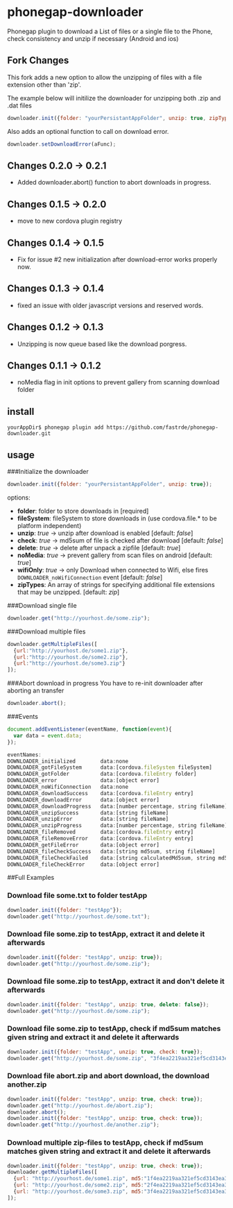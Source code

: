 # phonegap-downloader
Phonegap plugin to download a List of files or a single file to the Phone, check consistency and unzip if necessary (Android and ios)

## Fork Changes

This fork adds a new option to allow the unzipping of files with a file extension other than 'zip'.

The example below will initilize the downloader for unzipping both .zip and .dat files

```javascript
downloader.init({folder: "yourPersistantAppFolder", unzip: true, zipTypes: ['dat'] });
```

Also adds an optional function to call on download error.

```javascript
downloader.setDownloadError(aFunc);
```

## Changes 0.2.0 -> 0.2.1
 - Added downloader.abort() function to abort downloads in progress.

## Changes 0.1.5 -> 0.2.0
 - move to new cordova plugin registry

## Changes 0.1.4 -> 0.1.5
 - Fix for issue #2 new initialization after download-error works properly now. 

## Changes 0.1.3 -> 0.1.4
- fixed an issue with older javascript versions and reserved words.

## Changes 0.1.2 -> 0.1.3
- Unzipping is now queue based like the download porgress.

## Changes 0.1.1 -> 0.1.2
- noMedia flag in init options to prevent gallery from scanning download folder

## install
```
yourAppDir$ phonegap plugin add https://github.com/fastrde/phonegap-downloader.git
```

## usage

###Initialize the downloader

```javascript
downloader.init({folder: "yourPersistantAppFolder", unzip: true});
```
options:

- **folder**: folder to store downloads in [required]
- **fileSystem**: fileSystem to store downloads in (use cordova.file.* to be platform independent)
- **unzip**: *true* -> unzip after download is enabled [default: *false*]
- **check**: *true* -> md5sum of file is checked after download [default: *false*]
- **delete**: *true* -> delete after unpack a zipfile [default: *true*]
- **noMedia**: *true* -> prevent gallery from scan files on android [default: *true*]
- **wifiOnly**: *true* -> only Download when connected to Wifi, else fires ``DOWNLOADER_noWifiConnection`` event [default: *false*]
- **zipTypes**: An array of strings for specifying additional file extensions that may be unzipped. [default: *zip*]


###Download single file

```javascript
downloader.get("http://yourhost.de/some.zip");
```

###Download multiple files

```javascript
downloader.getMultipleFiles([
  {url:"http://yourhost.de/some1.zip"},
  {url:"http://yourhost.de/some2.zip"},
  {url:"http://yourhost.de/some3.zip"}
]);
```
###Abort download in progress
You have to re-init downloader after aborting an transfer

```javascript
downloader.abort();
```

###Events
```javascript
document.addEventListener(eventName, function(event){
  var data = event.data;
});

eventNames:
DOWNLOADER_initialized        data:none
DOWNLOADER_gotFileSystem      data:[cordova.fileSystem fileSystem]
DOWNLOADER_gotFolder          data:[cordova.fileEntry folder]
DOWNLOADER_error              data:[object error]
DOWNLOADER_noWifiConnection   data:none
DOWNLOADER_downloadSuccess    data:[cordova.fileEntry entry]
DOWNLOADER_downloadError      data:[object error]
DOWNLOADER_downloadProgress   data:[number percentage, string fileName]
DOWNLOADER_unzipSuccess       data:[string fileName]
DOWNLOADER_unzipError         data:[string fileName]
DOWNLOADER_unzipProgress      data:[number percentage, string fileName]
DOWNLOADER_fileRemoved        data:[cordova.fileEntry entry]
DOWNLOADER_fileRemoveError    data:[cordova.fileEntry entry]
DOWNLOADER_getFileError       data:[object error]	
DOWNLOADER_fileCheckSuccess   data:[string md5sum, string fileName]
DOWNLOADER_fileCheckFailed    data:[string calculatedMd5sum, string md5, string fileName])
DOWNLOADER_fileCheckError     data:[object error]
```

##Full Examples

### Download file some.txt to folder testApp
```javascript
downloader.init({folder: "testApp"});
downloader.get("http://yourhost.de/some.txt");
```

### Download file some.zip to testApp, extract it and delete it afterwards
```javascript
downloader.init({folder: "testApp", unzip: true});
downloader.get("http://yourhost.de/some.zip");
```

### Download file some.zip to testApp, extract it and don't delete it afterwards
```javascript
downloader.init({folder: "testApp", unzip: true, delete: false});
downloader.get("http://yourhost.de/some.zip");
```

### Download file some.zip to testApp, check if md5sum matches given string and extract it and delete it afterwards
```javascript
downloader.init({folder: "testApp", unzip: true, check: true});
downloader.get("http://yourhost.de/some.zip", "3f4ea2219aa321ef5cd3143ea33076ab");
```
### Download file abort.zip and abort download, the download another.zip
```javascript
downloader.init({folder: "testApp", unzip: true, check: true});
downloader.get("http://yourhost.de/abort.zip");
downloader.abort();
downloader.init({folder: "testApp", unzip: true, check: true});
downloader.get("http://yourhost.de/another.zip");
```

### Download multiple zip-files to testApp, check if md5sum matches given string and extract it and delete it afterwards
```javascript
downloader.init({folder: "testApp", unzip: true, check: true});
downloader.getMultipleFiles([
  {url: "http://yourhost.de/some1.zip", md5:"1f4ea2219aa321ef5cd3143ea33076ac"},
  {url: "http://yourhost.de/some2.zip", md5:"2f4ea2219aa321ef5cd3143ea33076ad"},
  {url: "http://yourhost.de/some3.zip", md5:"3f4ea2219aa321ef5cd3143ea33076ae"}
]);
```
